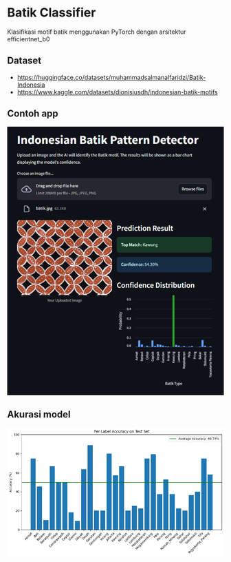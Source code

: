 # Batik Classifier

Klasifikasi motif batik menggunakan PyTorch dengan arsitektur efficientnet_b0

## Dataset
- https://huggingface.co/datasets/muhammadsalmanalfaridzi/Batik-Indonesia
- https://www.kaggle.com/datasets/dionisiusdh/indonesian-batik-motifs

## Contoh app
![screenshot aplikasi](img/app.png)

## Akurasi model
![akurasi model dalam mendeteksi tipe batik](img/accuracy.png)
